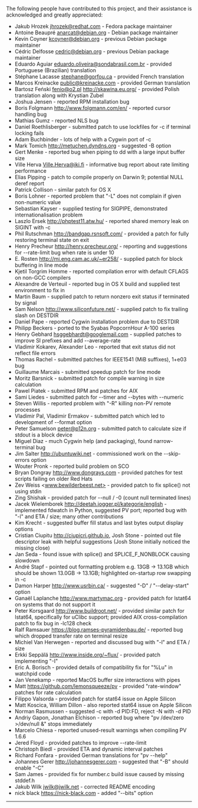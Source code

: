 The following people have contributed to this project, and their assistance
is acknowledged and greatly appreciated:

 * Jakub Hrozek <jhrozek@redhat.com> - Fedora package maintainer
 * Antoine Beaupré <anarcat@debian.org> - Debian package maintainer
 * Kevin Coyner <kcoyner@debian.org> - previous Debian package maintainer
 * Cédric Delfosse <cedric@debian.org> - previous Debian package maintainer
 * Eduardo Aguiar <eduardo.oliveira@sondabrasil.com.br> - provided Portuguese (Brazilian) translation
 * Stéphane Lacasse <stephane@gorfou.ca> - provided French translation
 * Marcos Kreinacke <public@kreinacke.com> - provided German translation
 * Bartosz Feński <fenio@o2.pl> <http://skawina.eu.org/> - provided Polish translation along with Krystian Zubel
 * Joshua Jensen - reported RPM installation bug
 * Boris Folgmann <http://www.folgmann.com/en/> - reported cursor handling bug
 * Mathias Gumz - reported NLS bug
 * Daniel Roethlisberger - submitted patch to use lockfiles for -c if terminal locking fails
 * Adam Buchbinder - lots of help with a Cygwin port of -c
 * Mark Tomich <http://metuchen.dyndns.org> - suggested -B option
 * Gert Menke - reported bug when piping to dd with a large input buffer size
 * Ville Herva <Ville.Herva@iki.fi> - informative bug report about rate limiting performance
 * Elias Pipping - patch to compile properly on Darwin 9; potential NULL deref report
 * Patrick Collison - similar patch for OS X
 * Boris Lohner - reported problem that "-L" does not complain if given non-numeric value
 * Sebastian Kayser - supplied testing for SIGPIPE, demonstrated internationalisation problem
 * Laszlo Ersek <http://phptest11.atw.hu/> - reported shared memory leak on SIGINT with -c
 * Phil Rutschman <http://bandgap.rsnsoft.com/> - provided a patch for fully restoring terminal state on exit
 * Henry Precheur <http://henry.precheur.org/> - reporting and suggestions for --rate-limit bug when rate is under 10
 * E. Rosten <http://mi.eng.cam.ac.uk/~er258/> - supplied patch for block buffering in line mode
 * Kjetil Torgrim Homme - reported compilation error with default CFLAGS on non-GCC compilers
 * Alexandre de Verteuil - reported bug in OS X build and supplied test environment to fix in
 * Martin Baum - supplied patch to return nonzero exit status if terminated by signal
 * Sam Nelson <http://www.siliconfuture.net/> - supplied patch to fix trailing slash on DESTDIR
 * Daniel Pape - reported Cygwin installation problem due to DESTDIR
 * Philipp Beckers - ported to the Syabas PopcornHour A-100 series
 * Henry Gebhard <hsggebhardt@googlemail.com> - supplied patches to improve SI prefixes and add --average-rate
 * Vladimir Kokarev, Alexander Leo - reported that exit status did not reflect file errors
 * Thomas Rachel - submitted patches for IEEE1541 (MiB suffixes), 1+e03 bug
 * Guillaume Marcais - submitted speedup patch for line mode
 * Moritz Barsnick - submitted patch for compile warning in size calculation
 * Pawel Piatek - submitted RPM and patches for AIX
 * Sami Liedes - submitted patch for --timer and --bytes with --numeric
 * Steven Willis - reported problem with "-R" killing non-PV remote processes
 * Vladimir Pal, Vladimir Ermakov - submitted patch which led to development of --format option
 * Peter Samuelson <peter@p12n.org> - submitted patch to calculate size if stdout is a block device
 * Miguel Diaz - much Cygwin help (and packaging), found narrow-terminal bug
 * Jim Salter <http://ubuntuwiki.net> - commissioned work on the --skip-errors option
 * Wouter Pronk - reported build problem on SCO
 * Bryan Dongray <http://www.dongrays.com> - provided patches for test scripts failing on older Red Hats
 * Zev Weiss <www.bewilderbeest.net> - provided patch to fix splice() not using stdin
 * Zing Shishak - provided patch for --null / -0 (count null terminated lines)
 * Jacek Wielemborek <http://deetah.jogger.pl/kategorie/english> - implemented fdwatch in Python, suggested PV port; reported bug with "-l" and ETA / size; many other contributions
 * Kim Krecht - suggested buffer fill status and last bytes output display options
 * Cristian Ciupitu <http://ciupicri.github.io>, Josh Stone - pointed out file descriptor leak with helpful suggestions (Josh Stone initially noticed the missing close)
 * Jan Seda - found issue with splice() and SPLICE_F_NONBLOCK causing slowdown
 * André Stapf - pointed out formatting problem e.g. 13GB -> 13.1GB which should be shown 13.0GB -> 13.1GB; highlighted on-startup row swapping in -c
 * Damon Harper <http://www.usrbin.ca/> - suggested "-D" / "--delay-start" option
 * Ganaël Laplanche <http://www.martymac.org> - provided patch for lstat64 on systems that do not support it
 * Peter Korsgaard <http://www.buildroot.net/> - provided similar patch for lstat64, specifically for uClibc support; provided AIX cross-compilation patch to fix bug in -lc128 check
 * Ralf Ramsauer <https://blog.ramses-pyramidenbau.de/> - reported bug which dropped transfer rate on terminal resize
 * Michiel Van Herwegen - reported and discussed bug with "-l" and ETA / size
 * Erkki Seppälä <http://www.inside.org/~flux/> - provided patch implementing "-I"
 * Eric A. Borisch - provided details of compatibility fix for "%Lu" in watchpid code
 * Jan Venekamp - reported MacOS buffer size interactions with pipes
 * Matt <https://github.com/lemonsqueeze/pv> - provided "rate-window" patches for rate calculation
 * Filippo Valsorda - provided patch for stat64 issue on Apple Silicon
 * Matt Koscica, William Dillon - also reported stat64 issue on Apple Silicon
 * Norman Rasmussen - suggested -c with -d PID:FD, reject -N with -d PID
 * Andriy Gapon, Jonathan Elchison - reported bug where "pv /dev/zero >/dev/null &" stops immediately
 * Marcelo Chiesa - reported unused-result warnings when compiling PV 1.6.6
 * Jered Floyd - provided patches to improve --rate-limit
 * Christoph Biedl - provided ETA and dynamic interval patches
 * Richard Fonfara - provided German translations for "pv --help"
 * Johannes Gerer <http://johannesgerer.com> - suggested that "-B" should enable "-C"
 * Sam James - provided fix for number.c build issue caused by missing stddef.h
 * Jakub Wilk <jwilk@jwilk.net> - corrected README encoding
 * nick black <https://nick-black.com> - added "--bits" option

---
